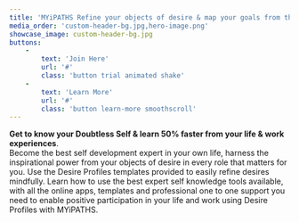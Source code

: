 ```yaml
---
title: 'MYiPATHS Refine your objects of desire & map your goals from the inside out. '
media_order: 'custom-header-bg.jpg,hero-image.png'
showcase_image: custom-header-bg.jpg
buttons:
    -
        text: 'Join Here'
        url: '#'
        class: 'button trial animated shake'
    -
        text: 'Learn More'
        url: '#'
        class: 'button learn-more smoothscroll'
---
```


**Get to know your Doubtless Self & learn 50% faster from your life & work experiences**.<br>
Become the best self development expert in your own life, harness the inspirational power from your objects of desire in every role that matters for you. Use the Desire Profiles templates provided to easily refine desires mindfully. Learn how to use the best expert self knowledge tools available, with all the online apps, templates and professional one to one support you need to enable positive participation in your life and work using Desire Profiles with MYiPATHS.